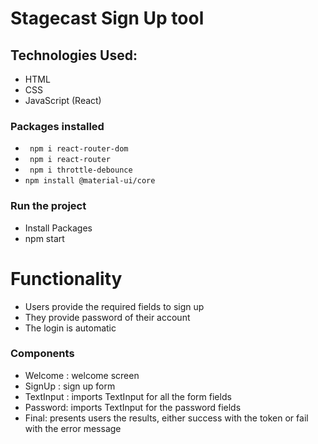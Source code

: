 # Stagecast Sign Up tool

## Technologies Used:
* HTML
* CSS
* JavaScript (React)

### Packages installed
* ` npm i react-router-dom`
* ` npm i react-router`
* ` npm i throttle-debounce`
* `npm install @material-ui/core`

### Run the project 

* Install Packages
* npm start

# Functionality

* Users provide the required fields to sign up 
* They provide password of their account
* The login is automatic 

### Components 

* Welcome :  welcome screen
* SignUp : sign up form 
* TextInput : imports TextInput for all the form fields
* Password: imports TextInput for the password fields
* Final: presents users the results, either success with the token or fail with the error message

